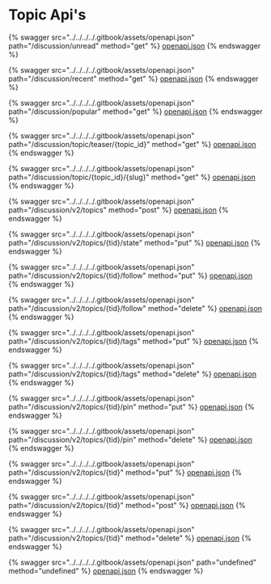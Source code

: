 # Topic Api's

{% swagger src="../../../../.gitbook/assets/openapi.json" path="/discussion/unread" method="get" %}
[openapi.json](../../../../.gitbook/assets/openapi.json)
{% endswagger %}

{% swagger src="../../../../.gitbook/assets/openapi.json" path="/discussion/recent" method="get" %}
[openapi.json](../../../../.gitbook/assets/openapi.json)
{% endswagger %}

{% swagger src="../../../../.gitbook/assets/openapi.json" path="/discussion/popular" method="get" %}
[openapi.json](../../../../.gitbook/assets/openapi.json)
{% endswagger %}

{% swagger src="../../../../.gitbook/assets/openapi.json" path="/discussion/topic/teaser/{topic_id}" method="get" %}
[openapi.json](../../../../.gitbook/assets/openapi.json)
{% endswagger %}

{% swagger src="../../../../.gitbook/assets/openapi.json" path="/discussion/topic/{topic_id}/{slug}" method="get" %}
[openapi.json](../../../../.gitbook/assets/openapi.json)
{% endswagger %}

{% swagger src="../../../../.gitbook/assets/openapi.json" path="/discussion/v2/topics" method="post" %}
[openapi.json](../../../../.gitbook/assets/openapi.json)
{% endswagger %}

{% swagger src="../../../../.gitbook/assets/openapi.json" path="/discussion/v2/topics/{tid}/state" method="put" %}
[openapi.json](../../../../.gitbook/assets/openapi.json)
{% endswagger %}

{% swagger src="../../../../.gitbook/assets/openapi.json" path="/discussion/v2/topics/{tid}/follow" method="put" %}
[openapi.json](../../../../.gitbook/assets/openapi.json)
{% endswagger %}

{% swagger src="../../../../.gitbook/assets/openapi.json" path="/discussion/v2/topics/{tid}/follow" method="delete" %}
[openapi.json](../../../../.gitbook/assets/openapi.json)
{% endswagger %}

{% swagger src="../../../../.gitbook/assets/openapi.json" path="/discussion/v2/topics/{tid}/tags" method="put" %}
[openapi.json](../../../../.gitbook/assets/openapi.json)
{% endswagger %}

{% swagger src="../../../../.gitbook/assets/openapi.json" path="/discussion/v2/topics/{tid}/tags" method="delete" %}
[openapi.json](../../../../.gitbook/assets/openapi.json)
{% endswagger %}

{% swagger src="../../../../.gitbook/assets/openapi.json" path="/discussion/v2/topics/{tid}/pin" method="put" %}
[openapi.json](../../../../.gitbook/assets/openapi.json)
{% endswagger %}

{% swagger src="../../../../.gitbook/assets/openapi.json" path="/discussion/v2/topics/{tid}/pin" method="delete" %}
[openapi.json](../../../../.gitbook/assets/openapi.json)
{% endswagger %}

{% swagger src="../../../../.gitbook/assets/openapi.json" path="/discussion/v2/topics/{tid}" method="put" %}
[openapi.json](../../../../.gitbook/assets/openapi.json)
{% endswagger %}

{% swagger src="../../../../.gitbook/assets/openapi.json" path="/discussion/v2/topics/{tid}" method="post" %}
[openapi.json](../../../../.gitbook/assets/openapi.json)
{% endswagger %}

{% swagger src="../../../../.gitbook/assets/openapi.json" path="/discussion/v2/topics/{tid}" method="delete" %}
[openapi.json](../../../../.gitbook/assets/openapi.json)
{% endswagger %}

{% swagger src="../../../../.gitbook/assets/openapi.json" path="undefined" method="undefined" %}
[openapi.json](../../../../.gitbook/assets/openapi.json)
{% endswagger %}



